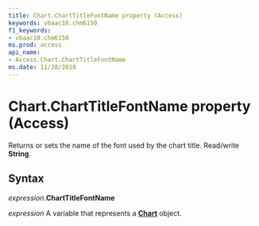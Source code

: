 ```yaml
---
title: Chart.ChartTitleFontName property (Access)
keywords: vbaac10.chm6150
f1_keywords:
- vbaac10.chm6150
ms.prod: access
api_name:
- Access.Chart.ChartTitleFontName
ms.date: 11/28/2018
---
```



# Chart.ChartTitleFontName property (Access)

Returns or sets the name of the font used by the chart title. Read/write **String**.


## Syntax

_expression_.**ChartTitleFontName**

_expression_ A variable that represents a **[Chart](Access.Chart.md)** object.

